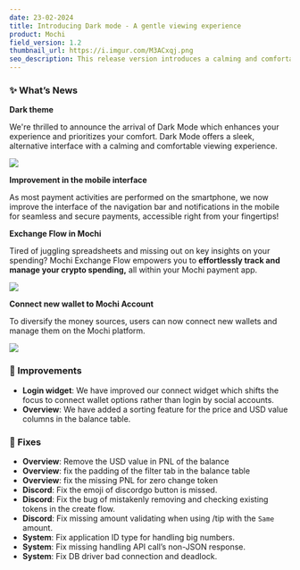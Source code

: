 ```yaml
---
date: 23-02-2024
title: Introducing Dark mode - A gentle viewing experience
product: Mochi
field_version: 1.2
thumbnail_url: https://i.imgur.com/M3ACxqj.png
seo_description: This release version introduces a calming and comfortable viewing experience, as well as a mobile compatible verion. 
---
```

### ✨ What’s News

**Dark theme**

We're thrilled to announce the arrival of Dark Mode which enhances your experience and prioritizes your comfort. Dark Mode offers a sleek, alternative interface with a calming and comfortable viewing experience.

![](https://i.imgur.com/M3ACxqj.png)

**Improvement in the mobile interface**

As most payment activities are performed on the smartphone, we now improve the interface of the navigation bar and notifications in the mobile for seamless and secure payments, accessible right from your fingertips!

[//]: new_line

**Exchange Flow in Mochi**

Tired of juggling spreadsheets and missing out on key insights on your spending? Mochi Exchange Flow empowers you to **effortlessly track and manage your crypto spending,** all within your Mochi payment app.

![](https://i.imgur.com/M0AeOcu.png)

**Connect new wallet to Mochi Account**

To diversify the money sources, users can now connect new wallets and manage them on the Mochi platform.

![](https://i.imgur.com/QEZzQWq.png)

[//]: break

### 💎 Improvements

- **Login widget**: We have improved our connect widget which shifts the focus to connect wallet options rather than login by social accounts.
- **Overview**: We have added a sorting feature for the price and USD value columns in the balance table.

### 🐛 Fixes

- **Overview**: Remove the USD value in PNL of the balance
- **Overview**: fix the padding of the filter tab in the balance table
- **Overview**: fix the missing PNL for zero change token
- **Discord**: Fix the emoji of discordgo button is missed.
- **Discord**: Fix the bug of mistakenly removing and checking existing tokens in the create flow.
- **Discord**: Fix missing amount validating when using /tip with the `Same` amount.
- **System**: Fix application ID type for handling big numbers.
- **System**: Fix missing handling API call’s non-JSON response.
- **System**: Fix DB driver bad connection and deadlock.
